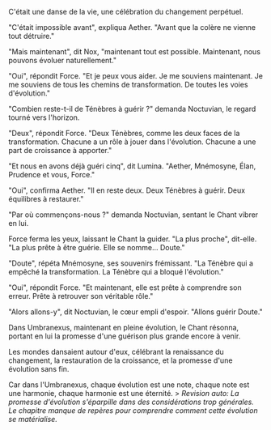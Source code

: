 
C'était une danse de la vie,
une célébration
du changement perpétuel.

"C'était impossible avant",
expliqua Aether.
"Avant que la colère
ne vienne tout détruire."

"Mais maintenant",
dit Nox,
"maintenant tout est possible.
Maintenant,
nous pouvons évoluer
naturellement."

"Oui",
répondit Force.
"Et je peux vous aider.
Je me souviens maintenant.
Je me souviens de tous les chemins
de transformation.
De toutes les voies d'évolution."

"Combien reste-t-il
de Ténèbres à guérir ?"
demanda Noctuvian,
le regard tourné vers l'horizon.

"Deux",
répondit Force.
"Deux Ténèbres,
comme les deux faces
de la transformation.
Chacune a un rôle à jouer
dans l'évolution.
Chacune a une part de croissance
à apporter."

"Et nous en avons déjà guéri cinq",
dit Lumina.
"Aether, Mnémosyne, Élan,
Prudence et vous, Force."

"Oui",
confirma Aether.
"Il en reste deux.
Deux Ténèbres à guérir.
Deux équilibres à restaurer."

"Par où commençons-nous ?"
demanda Noctuvian,
sentant le Chant vibrer en lui.

Force ferma les yeux,
laissant le Chant la guider.
"La plus proche",
dit-elle.
"La plus prête à être guérie.
Elle se nomme... Doute."

"Doute",
répéta Mnémosyne,
ses souvenirs frémissant.
"La Ténèbre qui a empêché
la transformation.
La Ténèbre qui a bloqué
l'évolution."

"Oui",
répondit Force.
"Et maintenant,
elle est prête à comprendre
son erreur.
Prête à retrouver
son véritable rôle."

"Alors allons-y",
dit Noctuvian,
le cœur empli d'espoir.
"Allons guérir Doute."

Dans Umbranexus,
maintenant en pleine évolution,
le Chant résonna,
portant en lui la promesse
d'une guérison plus grande
encore à venir.

Les mondes dansaient autour d'eux,
célébrant la renaissance du changement,
la restauration de la croissance,
et la promesse
d'une évolution sans fin.

Car dans l'Umbranexus,
chaque évolution est une note,
chaque note est une harmonie,
chaque harmonie est une éternité. > _Revision auto: La promesse d'évolution s'éparpille dans des considérations trop générales. Le chapitre manque de repères pour comprendre comment cette évolution se matérialise._
